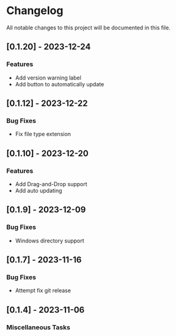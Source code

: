 # Changelog

All notable changes to this project will be documented in this file.

<!-- generated by git-cliff -->
## [0.1.20] - 2023-12-24

### Features

- Add version warning label
- Add button to automatically update

## [0.1.12] - 2023-12-22

### Bug Fixes

- Fix file type extension

## [0.1.10] - 2023-12-20

### Features

- Add Drag-and-Drop support
- Add auto updating

## [0.1.9] - 2023-12-09

### Bug Fixes

- Windows directory support

## [0.1.7] - 2023-11-16

### Bug Fixes

- Attempt fix git release

## [0.1.4] - 2023-11-06

### Miscellaneous Tasks

<!-- generated by git-cliff -->
